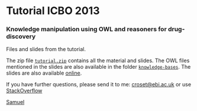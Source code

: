 # Tutorial ICBO 2013
### Knowledge manipulation using OWL and reasoners for drug-discovery

Files and slides from the tutorial.

The zip file [`tutorial.zip`](https://github.com/loopasam/owl-tutorial-icbo2013/raw/master/tutorial.zip) contains all the material and slides. The OWL files mentioned in the slides are also available in the folder [`knowledge-bases`](https://github.com/loopasam/owl-tutorial-icbo2013/tree/master/knowledge-bases). The slides are also available [online](http://www.slideshare.net/samuel_croset/tutorial-owl-icbo2013).

If you have further questions, please send it to me: croset@ebi.ac.uk or use [StackOverflow](http://stackoverflow.com/questions/tagged/owl)

[Samuel](http://www.samuelcroset.com)
